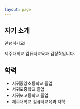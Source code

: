```yaml
---
layout: page
---
```

## **자기 소개**

안녕하세요! 

제주대학교 컴퓨터교육과 김장혁입니다.

## **학력**

* 서귀중앙초등학교 졸업
* 서귀포중학교 졸업
* 서귀포고등학교 졸업
* 제주대학교 컴퓨터교육과 재학

